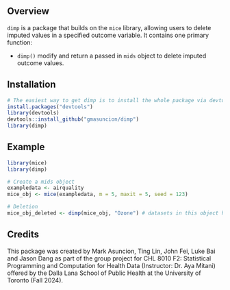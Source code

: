 
<!-- README.md is generated from README.Rmd. Please edit that file -->

## Overview

`dimp` is a package that builds on the `mice` library, allowing users to
delete imputed values in a specified outcome variable. It contains one
primary function:

- `dimp()` modify and return a passed in `mids` object to delete imputed
  outcome values.

## Installation

``` r
# The easiest way to get dimp is to install the whole package via devtools:
install.packages("devtools")
library(devtools)
devtools::install_github("gmasuncion/dimp")
library(dimp)
```

## Example

``` r
library(mice)
library(dimp)

# Create a mids object
exampledata <- airquality
mice_obj <- mice(exampledata, m = 5, maxit = 5, seed = 123)

# Deletion
mice_obj_deleted <- dimp(mice_obj, "Ozone") # datasets in this object have missing outcomes
```
## Credits
This package was created by Mark Asuncion, Ting Lin, John Fei, Luke Bai and Jason Dang as part of the group project for CHL 8010 F2: Statistical Programming and Computation for
Health Data (Instructor: Dr. Aya Mitani) offered by the Dalla Lana School of Public Health at the University of Toronto (Fall 2024).


